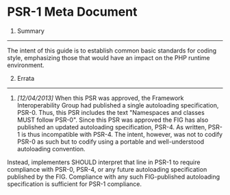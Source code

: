 PSR-1 Meta Document
===================

1. Summary
----------

The intent of this guide is to establish common basic standards for coding style,
emphasizing those that would have an impact on the PHP runtime environment.


2. Errata
---------

1. _[12/04/2013]_ When this PSR was approved, the Framework Interoperability Group
had published a single autoloading specification, PSR-0. Thus, this PSR includes
the text "Namespaces and classes MUST follow PSR-0".  Since this PSR was approved
the FIG has also published an updated autoloading specification, PSR-4. As written,
PSR-1 is thus incompatible with PSR-4. The intent, however, was not to codify
PSR-0 as such but to codify using a portable and well-understood autoloading
convention.

Instead, implementers SHOULD interpret that line in PSR-1 to require compliance
with PSR-0, PSR-4, or any future autoloading specification published by the FIG.
Compliance with any such FIG-published autoloading specification is sufficient
for PSR-1 compliance.
